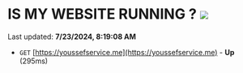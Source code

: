 # IS MY WEBSITE RUNNING ? [![](https://img.shields.io/static/v1?label=Sponsor&message=%E2%9D%A4&logo=GitHub&color=%23fe8e86)](https://github.com/sponsors/Youssef-Lehmam)

Last updated: **7/23/2024, 8:19:08 AM**

- `GET` [https://youssefservice.me](https://youssefservice.me) - **Up** (295ms)
